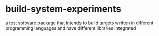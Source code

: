 # build-system-experiments
a test software package that intends to build targets written in different programming languages and have different libraries integrated
